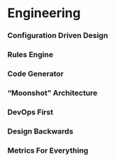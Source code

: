# Engineering
### Configuration Driven Design
### Rules Engine
### Code Generator
### “Moonshot” Architecture
### DevOps First
### Design Backwards
### Metrics For Everything
